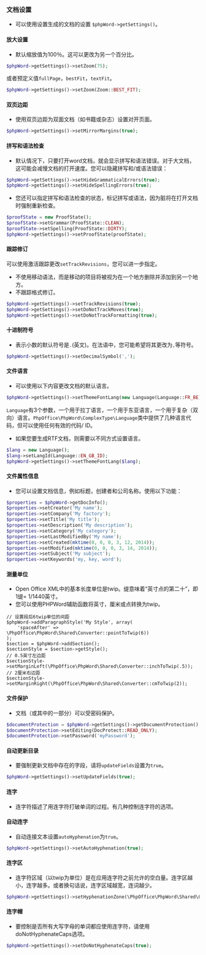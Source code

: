 ### 文档设置
* 可以使用设置生成的文档的设置 `$phpWord->getSettings()`。

#### 放大设置
* 默认缩放值为100％。这可以更改为另一个百分比。
```php
$phpWord->getSettings()->setZoom(75);
```
或者预定义值`fullPage`，`bestFit`，`textFit`。
```php
$phpWord->getSettings()->setZoom(Zoom::BEST_FIT);
```

#### 双页边距
* 使用双页边距为双面文档（如书籍或杂志）设置对开页面。
```php
$phpWord->getSettings()->setMirrorMargins(true);
```

#### 拼写和语法检查
* 默认情况下，只要打开word文档，就会显示拼写和语法错误。对于大文档，这可能会减慢文档的打开速度。您可以隐藏拼写和/或语法错误：
```php
$phpWord->getSettings()->setHideGrammaticalErrors(true);
$phpWord->getSettings()->setHideSpellingErrors(true);
```

* 您还可以指定拼写和语法检查的状态，标记拼写或语法，因为脏将在打开文档时强制重新检查。
```php
$proofState = new ProofState();
$proofState->setGrammar(ProofState::CLEAN);
$proofState->setSpelling(ProofState::DIRTY);
$phpWord->getSettings()->setProofState(proofState);
```

#### 跟踪修订
可以使用激活跟踪更改`setTrackRevisions`，您可以进一步指定。
* 不使用移动语法，而是移动的项目将被视为在一个地方删除并添加到另一个地方。
* 不跟踪格式修订。
```php
$phpWord->getSettings()->setTrackRevisions(true);
$phpWord->getSettings()->setDoNotTrackMoves(true);
$phpWord->getSettings()->setDoNotTrackFormatting(true);
```

#### 十进制符号
* 表示小数的默认符号是`.`(英文)。在法语中，您可能希望将其更改为`,`等符号。
```php
$phpWord->getSettings()->setDecimalSymbol(',');
```
#### 文件语言
* 可以使用以下内容更改文档的默认语言。
```php
$phpWord->getSettings()->setThemeFontLang(new Language(Language::FR_BE));
```
`Language`有3个参数，一个用于拉丁语言，一个用于东亚语言，一个用于复杂（双向）语言。`PhpOffice\PhpWord\ComplexType\Language`类中提供了几种语言代码，但可以使用任何有效的代码/ ID。

* 如果您要生成RTF文档，则需要以不同方式设置语言。
```php
$lang = new Language();
$lang->setLangId(Language::EN_GB_ID);
$phpWord->getSettings()->setThemeFontLang($lang);
```

#### 文件属性信息
* 您可以设置文档信息，例如标题，创建者和公司名称。使用以下功能：
```php
$properties = $phpWord->getDocInfo();
$properties->setCreator('My name');
$properties->setCompany('My factory');
$properties->setTitle('My title');
$properties->setDescription('My description');
$properties->setCategory('My category');
$properties->setLastModifiedBy('My name');
$properties->setCreated(mktime(0, 0, 0, 3, 12, 2014));
$properties->setModified(mktime(0, 0, 0, 3, 14, 2014));
$properties->setSubject('My subject');
$properties->setKeywords('my, key, word');
```

#### 测量单位
* Open Office XML中的基本长度单位是twip。缇意味着“英寸点的第二十”，即1缇= 1/1440英寸。
* 您可以使用PHPWord辅助函数将英寸，厘米或点转换为twip。
```
// 设置段后6twip单位的间距
$phpWord->addParagraphStyle('My Style', array(
    'spaceAfter' => \PhpOffice\PhpWord\Shared\Converter::pointToTwip(6))
);
$section = $phpWord->addSection();
$sectionStyle = $section->getStyle();
// 0.5英寸左边距
$sectionStyle->setMarginLeft(\PhpOffice\PhpWord\Shared\Converter::inchToTwip(.5));
// 2厘米右边距
$sectionStyle->setMarginRight(\PhpOffice\PhpWord\Shared\Converter::cmToTwip(2));
```

#### 文件保护
* 文档（或其中的一部分）可以受密码保护。
```php
$documentProtection = $phpWord->getSettings()->getDocumentProtection();
$documentProtection->setEditing(DocProtect::READ_ONLY);
$documentProtection->setPassword('myPassword');
```

#### 自动更新目录
* 要强制更新文档中存在的字段，请将`updateFields`设置为`true`。
```php
$phpWord->getSettings()->setUpdateFields(true);
```

#### 连字
* 连字符描述了用连字符打破单词的过程。有几种控制连字符的选项。

#### 自动连字
* 自动连接文本设置`autoHyphenation`为`true`。
```php
$phpWord->getSettings()->setAutoHyphenation(true);
```

#### 连字区
* 连字符区域（以twip为单位）是在应用连字符之前允许的空白量。连字区越小，连字越多。或者换句话说，连字区域越宽，连词越少。
```php
$phpWord->getSettings()->setHyphenationZone(\PhpOffice\PhpWord\Shared\Converter::cmToTwip(1));
```

#### 连字帽
* 要控制是否所有大写字母的单词都应使用连字符，请使用doNotHyphenateCaps选项。
```php
$phpWord->getSettings()->setDoNotHyphenateCaps(true);
```
